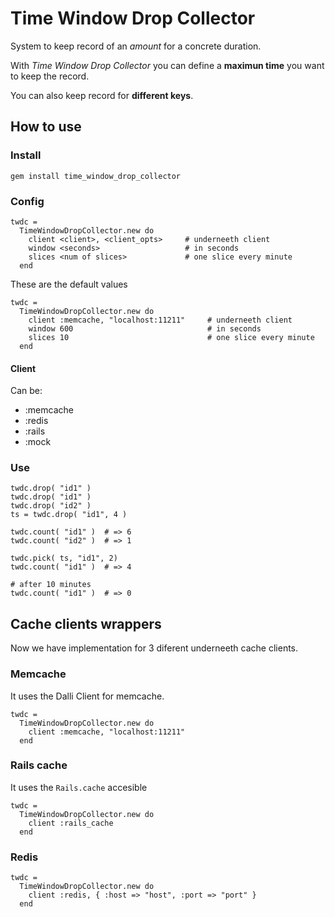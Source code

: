 # Time Window Drop Collector

System to keep record of an _amount_ for a concrete duration.

With _Time Window Drop Collector_ you can define a **maximun time** you want to keep the record.

You can also keep record for **different keys**.

## How to use

### Install

    gem install time_window_drop_collector

### Config

    twdc =
      TimeWindowDropCollector.new do
        client <client>, <client_opts>     # underneeth client
        window <seconds>                   # in seconds
        slices <num of slices>             # one slice every minute
      end

These are the default values

    twdc =
      TimeWindowDropCollector.new do
        client :memcache, "localhost:11211"     # underneeth client
        window 600                              # in seconds
        slices 10                               # one slice every minute
      end

#### Client
Can be:

* :memcache
* :redis
* :rails
* :mock

### Use

    twdc.drop( "id1" )
    twdc.drop( "id1" )
    twdc.drop( "id2" )
    ts = twdc.drop( "id1", 4 )

    twdc.count( "id1" )  # => 6
    twdc.count( "id2" )  # => 1

    twdc.pick( ts, "id1", 2)
    twdc.count( "id1" )  # => 4

    # after 10 minutes
    twdc.count( "id1" )  # => 0

## Cache clients wrappers

Now we have implementation for 3 diferent underneeth cache clients.

### Memcache

It uses the Dalli Client for memcache.

    twdc =
      TimeWindowDropCollector.new do
        client :memcache, "localhost:11211"
      end

### Rails cache

It uses the `Rails.cache` accesible

    twdc =
      TimeWindowDropCollector.new do
        client :rails_cache
      end


### Redis

    twdc =
      TimeWindowDropCollector.new do
        client :redis, { :host => "host", :port => "port" }
      end

